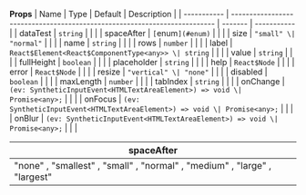 **Props**
| Name | Type | Default | Description |
| ----------- | ------------------------------------------------------------------------- | ------- | ----------- |
| dataTest | `string` | | |
| spaceAfter | `[`enum`](#enum)` | | |
| size | `"small" \| "normal"` | | |
| name | `string` | | |
| rows | `number` | | |
| label | `React$Element<React$ComponentType<any>> \| string` | | |
| value | `string` | | |
| fullHeight | `boolean` | | |
| placeholder | `string` | | |
| help | `React$Node` | | |
| error | `React$Node` | | |
| resize | `"vertical" \| "none"` | | |
| disabled | `boolean` | | |
| maxLength | `number` | | |
| tabIndex | `string` | | |
| onChange | `(ev: SyntheticInputEvent<HTMLTextAreaElement>) => void \| Promise<any>;` | | |
| onFocus | `(ev: SyntheticInputEvent<HTMLTextAreaElement>) => void \| Promise<any>;` | | |
| onBlur | `(ev: SyntheticInputEvent<HTMLTextAreaElement>) => void \| Promise<any>;` | | |

| **spaceAfter**                                                            |
| ------------------------------------------------------------------------- |
| "none" , "smallest" , "small" , "normal" , "medium" , "large" , "largest" |
